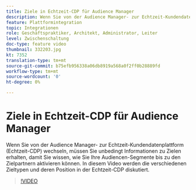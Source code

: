 ```yaml
---
title: Ziele in Echtzeit-CDP für Audience Manager
description: Wenn Sie von der Audience Manager- zur Echtzeit-Kundendatenplattform (Echtzeit-CDP) wechseln, müssen Sie unbedingt Informationen zu Zielen erhalten, damit Sie wissen, wie Sie Ihre Audiencen-Segmente bis zu den Zielpartnern aktivieren können. In diesem Video werden die verschiedenen Zieltypen und deren Position in der Echtzeit-CDP diskutiert.
feature: Plattformintegration
topic: Integrationen
role: Geschäftspraktiker, Architekt, Administrator, Leiter
level: Zwischenschaltung
doc-type: feature video
thumbnail: 332203.jpg
kt: 7352
translation-type: tm+mt
source-git-commit: b75efb956338a06db8919a568a0f2ff0b28889fd
workflow-type: tm+mt
source-wordcount: '0'
ht-degree: 0%

---
```



# Ziele in Echtzeit-CDP für Audience Manager

Wenn Sie von der Audience Manager- zur Echtzeit-Kundendatenplattform (Echtzeit-CDP) wechseln, müssen Sie unbedingt Informationen zu Zielen erhalten, damit Sie wissen, wie Sie Ihre Audiencen-Segmente bis zu den Zielpartnern aktivieren können. In diesem Video werden die verschiedenen Zieltypen und deren Position in der Echtzeit-CDP diskutiert.

>[!VIDEO](https://video.tv.adobe.com/v/332203/?quality=12&learn=on)
